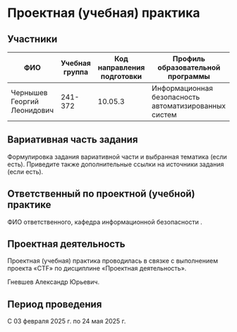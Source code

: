 # Проектная (учебная) практика

## Участники

| ФИО | Учебная группа | Код направления подготовки | Профиль образовательной программы |
|-|-|-|-|
| Чернышев Георгий Леонидович|241-372|10.05.3|Информационная безопасность автоматизированных систем|


## Вариативная часть задания

Формулировка задания вариативной части и выбранная тематика (если есть). Приведите также дополнительные ссылки на источники задания (если есть).

## Ответственный по проектной (учебной) практике

ФИО ответственного, кафедра информационной безопасности .

## Проектная деятельность

Проектная (учебная) практика проводилась в связке с выполнением проекта «CTF» по дисциплине «Проектная деятельность».

Гневшев Александр Юрьевич.

## Период проведения

С 03 февраля 2025 г. по 24 мая 2025 г.
